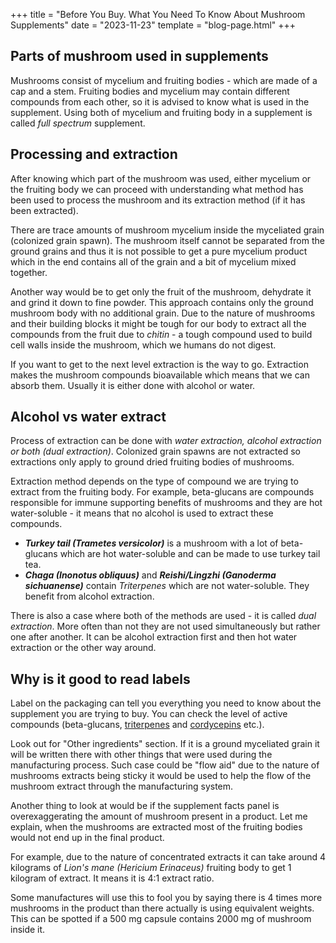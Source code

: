 +++
title = "Before You Buy. What You Need To Know About Mushroom Supplements"
date = "2023-11-23"
template = "blog-page.html"
+++

## Parts of mushroom used in supplements

Mushrooms consist of mycelium and fruiting bodies - which are made of a cap and a stem. Fruiting bodies and mycelium may contain different compounds from each other, so it is advised to know what is used in the supplement. Using both of mycelium and fruiting body in a supplement is called *full spectrum* supplement.

## Processing and extraction

After knowing which part of the mushroom was used, either mycelium or the fruiting body we can proceed with understanding what method has been used to process the mushroom and its extraction method (if it has been extracted).

There are trace amounts of mushroom mycelium inside the myceliated grain (colonized grain spawn). The mushroom itself cannot be separated from the ground grains and thus it is not possible to get a pure mycelium product which in the end contains all of the grain and a bit of mycelium mixed together.

Another way would be to get only the fruit of the mushroom, dehydrate it and grind it down to fine powder. This approach contains only the ground mushroom body with no additional grain. Due to the nature of mushrooms and their building blocks it might be tough for our body to extract all the compounds from the fruit due to *chitin* - a tough compound used to build cell walls inside the mushroom, which we humans do not digest.

If you want to get to the next level extraction is the way to go. Extraction makes the mushroom compounds bioavailable which means that we can absorb them. Usually it is either done with alcohol or water.

## Alcohol vs water extract

Process of extraction can be done with *water extraction, alcohol extraction or both (dual extraction)*. Colonized grain spawns are not extracted so extractions only apply to ground dried fruiting bodies of mushrooms. 

Extraction method depends on the type of compound we are trying to extract from the fruiting body. For example, beta-glucans are compounds responsible for immune supporting benefits of mushrooms and they are hot water-soluble - it means that no alcohol is used to extract these compounds. 

- ***Turkey tail (Trametes versicolor)*** is a mushroom with a lot of beta-glucans which are hot water-soluble and can be made to use turkey tail tea.
- ***Chaga (Inonotus obliquus)*** and ***Reishi/Lingzhi (Ganoderma sichuanense)*** contain *Triterpenes* which are not water-soluble. They benefit from alcohol extraction.

There is also a case where both of the methods are used - it is called *dual extraction*. More often than not they are not used simultaneously but rather one after another. It can be alcohol extraction first and then hot water extraction or the other way around.

## Why is it good to read labels

Label on the packaging can tell you everything you need to know about the supplement you are trying to buy. You can check the level of active compounds (beta-glucans, [triterpenes](https://en.wikipedia.org/wiki/Triterpene) and [cordycepins](https://en.wikipedia.org/wiki/Cordycepin) etc.).

Look out for "Other ingredients" section. If it is a ground myceliated grain it will be written there with other things that were used during the manufacturing process. Such case could be "flow aid" due to the nature of mushrooms extracts being sticky it would be used to help the flow of the mushroom extract through the manufacturing system.

Another thing to look at would be if the supplement facts panel is overexaggerating the amount of mushroom present in a product. Let me explain, when the mushrooms are extracted most of the fruiting bodies would not end up in the final product.

For example, due to the nature of concentrated extracts it can take around 4 kilograms of *Lion's mane (Hericium Erinaceus)* fruiting body to get 1 kilogram of extract. It means it is 4:1 extract ratio. 

Some manufactures will use this to fool you by saying there is 4 times more mushrooms in the product than there actually is using equivalent weights. This can be spotted if a 500 mg capsule contains 2000 mg of mushroom inside it.
